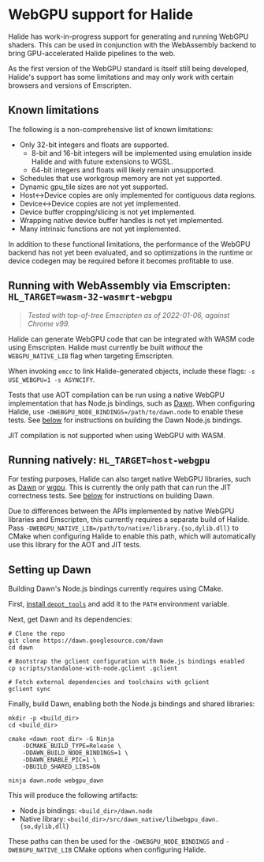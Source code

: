 # WebGPU support for Halide

Halide has work-in-progress support for generating and running WebGPU shaders.
This can be used in conjunction with the WebAssembly backend to bring
GPU-accelerated Halide pipelines to the web.

As the first version of the WebGPU standard is itself still being developed,
Halide's support has some limitations and may only work with certain browsers
and versions of Emscripten.

## Known limitations

The following is a non-comprehensive list of known limitations:

-   Only 32-bit integers and floats are supported.
    * 8-bit and 16-bit integers will be implemented using emulation inside
      Halide and with future extensions to WGSL.
    * 64-bit integers and floats will likely remain unsupported.
-   Schedules that use workgroup memory are not yet supported.
-   Dynamic gpu_tile sizes are not yet supported.
-   Host<->Device copies are only implemented for contiguous data regions.
-   Device<->Device copies are not yet implemented.
-   Device buffer cropping/slicing is not yet implemented.
-   Wrapping native device buffer handles is not yet implemented.
-   Many intrinsic functions are not yet implemented.

In addition to these functional limitations, the performance of the WebGPU
backend has not yet been evaluated, and so optimizations in the runtime or
device codegen may be required before it becomes profitable to use.

## Running with WebAssembly via Emscripten: `HL_TARGET=wasm-32-wasmrt-webgpu`

> _Tested with top-of-tree Emscripten as of 2022-01-06, against Chrome v99._

Halide can generate WebGPU code that can be integrated with WASM code using
Emscripten.
Halide must currently be built *without* the `WEBGPU_NATIVE_LIB` flag when
targeting Emscripten.

When invoking `emcc` to link Halide-generated objects, include these flags:
`-s USE_WEBGPU=1 -s ASYNCIFY`.

Tests that use AOT compilation can be run using a native WebGPU implementation
that has Node.js bindings, such as [Dawn](dawn.googlesource.com/dawn/).
When configuring Halide, use `-DWEBGPU_NODE_BINDINGS=/path/to/dawn.node` to
enable these tests.
See [below](#setting-up-dawn) for instructions on building the Dawn Node.js
bindings.

JIT compilation is not supported when using WebGPU with WASM.

## Running natively: `HL_TARGET=host-webgpu`

For testing purposes, Halide can also target native WebGPU libraries, such as
[Dawn](dawn.googlesource.com/dawn/) or [wgpu](github.com/gfx-rs/wgpu).
This is currently the only path that can run the JIT correctness tests.
See [below](#setting-up-dawn) for instructions on building Dawn.

Due to differences between the APIs implemented by native WebGPU libraries and
Emscripten, this currently requires a separate build of Halide.
Pass `-DWEBGPU_NATIVE_LIB=/path/to/native/library.{so,dylib.dll}` to CMake when
configuring Halide to enable this path, which will automatically use this
library for the AOT and JIT tests.

## Setting up Dawn

Building Dawn's Node.js bindings currently requires using CMake.

First, [install `depot_tools`](commondatastorage.googleapis.com/chrome-infra-docs/flat/depot_tools/docs/html/depot_tools_tutorial.html#_setting_up) and add it to the
`PATH` environment variable.

Next, get Dawn and its dependencies:

    # Clone the repo
    git clone https://dawn.googlesource.com/dawn
    cd dawn

    # Bootstrap the gclient configuration with Node.js bindings enabled
    cp scripts/standalone-with-node.gclient .gclient

    # Fetch external dependencies and toolchains with gclient
    gclient sync

Finally, build Dawn, enabling both the Node.js bindings and shared libraries:

    mkdir -p <build_dir>
    cd <build_dir>

    cmake <dawn_root_dir> -G Ninja
        -DCMAKE_BUILD_TYPE=Release \
        -DDAWN_BUILD_NODE_BINDINGS=1 \
        -DDAWN_ENABLE_PIC=1 \
        -DBUILD_SHARED_LIBS=ON

    ninja dawn.node webgpu_dawn

This will produce the following artifacts:
- Node.js bindings: `<build_dir>/dawn.node`
- Native library: `<build_dir>/src/dawn_native/libwebgpu_dawn.{so,dylib,dll}`

These paths can then be used for the `-DWEBGPU_NODE_BINDINGS` and
`-DWEBGPU_NATIVE_LIB` CMake options when configuring Halide.
